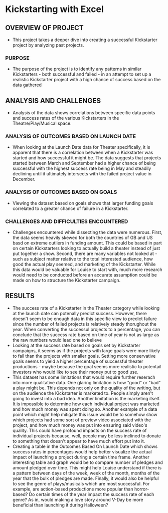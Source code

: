 # Kickstarting with Excel
## OVERVIEW OF PROJECT
- This project takes a deeper dive into creating a successful Kickstarter project by analyzing past projects. 
### PURPOSE
- The purpose of the project is to identify any patterns in similar Kickstarters - both successful and failed - in an attempt to set up a realistic Kickstarter project with a high chance of success based on the data gathered
## ANALYSIS AND CHALLENGES
- Analysis of the data shows correlations between specific data points and success rates of the various Kickstarters in the Theatre/Play/Musical space. 
### ANALYSIS OF OUTCOMES BASED ON LAUNCH DATE
- When looking at the Launch Date data for Theater specifically, it is apparent that there is a correlation between when a Kickstarter was started and how successful it might be. The data suggests that projects started between March and September had a higher chance of being successful with the highest success rate being in May and steadily declining until it ultimately intersects with the failed project value in December. 
### ANALYSIS OF OUTCOMES BASED ON GOALS
- Viewing the dataset based on goals shows that larger funding goals correlated to a greater chance of failure in a Kickstarter. 
### CHALLENGES AND DIFFICULTIES ENCOUNTERED
- Challenges encountered while dissecting the data were numerous. First, the data seems heavily skewed for both the countries of GB and US basd on extreme outliers in funding amount. This could be based in part on certain Kickstarters looking to actually build a theater instead of just put together a show. Second, there are many variables not looked at - such as subject matter relative to the total interested audience, how good the actual play seemed, and marketing of the Kickstarter. While this data would be valuable for Louise to start with, much more research would need to be conducted before an accurate assumption could be made on how to structure the Kickstarter campaign.
## RESULTS
 - The success rate of a Kickstarter in the Theater category while looking at the launch date can potenally predict success. However, there doesn't seem to be enough data in this specific view to predict failure since the number of failed projects is relatively steady thorughout the year. When converting the successul projects to a percentage, you can conclude that the success rate based on time of year is not as large as the raw numbers would lead one to believe
 - Looking at the success rate based on goals set by Kickstarter campaigns, it seems as if the projects with large goals were more likely to fail than the projects with smaller goals. Setting more conservative goals seems to yield a higher percentage of successful theater productions - maybe because the goal seems more realistic to potentail investors who would like to see their money put to good use. 
 - This dataset has some limitations that would require further reserach into more qualitative data. One glaring limitation is how "good" or "bad" a play might be. This depends not only on the quality of the writing, but on the audience the Kickstarter is marketed to. People simply aren't going to invest into a bad idea. Another limitation is the marketing itself. It is impossible to determine how each individual project was marketed and how much money was spent doing so. Another example of a data point which might help mitigate this issue would be to somehow show which projects had some sort of preview video associated with the project, and how much money was put into ensuring said video's quality. This could have profound impacts on the success rate of individual projects because, well, people may be less inclined to donate to something that doesn't appear to have much effort put into it.
 - Creating a table in the Outcomes Based On Launch Date which shows success rates in percentages would help better visualize the actual impact of launching a project during a certain time frame. Another interesting table and graph would be to compare number of pledges and amount pledged over time. This might help Louise understand if there is a pattern between days of the week, week of the month, months of the year that the bulk of pledges are made. Finally, it would also be helpful to see the genre of plays/musicals which are most successful. For example, are action-based productions more popular than horror-based? Do certain times of the year impact the success rate of each genre? As in, would making a love story around V-Day be more beneficial than launching it during Halloween? 
